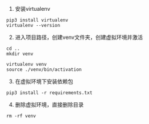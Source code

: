 1. 安装virtualenv

```
pip3 install virtualenv
virtualenv --version
```

2. 进入项目路径，创建venv文件夹，创建虚拟环境并激活

```
cd ..
mkdir venv

virtualenv venv
source ./venv/bin/activation
```

3. 在虚拟环境下安装依赖包

```
pip3 install -r requirements.txt
```

4. 删除虚拟环境，直接删除目录

```
rm -rf venv
```